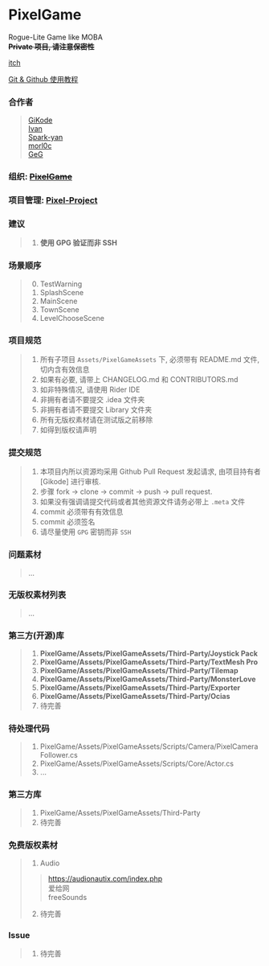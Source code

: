 # PixelGame
Rogue-Lite Game like MOBA  
~~**Private 项目, 请注意保密性**~~

[itch](https://gikode.itch.io/legendarist)

[Git & Github 使用教程](https://www.liaoxuefeng.com/wiki/896043488029600) 

### 合作者
> [GiKode](https://github.com/AugustToko)  
> [Ivan](https://github.com/2233431914)  
> [Spark-yan](https://github.com/Spark-yan)  
> [morl0c](https://github.com/morl0c)  
> [GeG](0.0.0.0)

### 组织: ~~[PixelGame](https://gitlab.com/pixelgame?nav_source=navbar)~~

### 项目管理: [Pixel-Project](https://github.com/AugustToko/PixelGame)

### 建议
> 1. **使用 GPG 验证而非 SSH**  

### 场景顺序
> 0. TestWarning
> 1. SplashScene
> 2. MainScene
> 3. TownScene
> 4. LevelChooseScene

### 项目规范
> 1. 所有子项目 `Assets/PixelGameAssets` 下, 必须带有 README.md 文件, 切内含有效信息
> 2. 如果有必要, 请带上 CHANGELOG.md 和 CONTRIBUTORS.md
> 3. 如非特殊情况, 请使用 Rider IDE
> 4. 非拥有者请不要提交 .idea 文件夹
> 5. 非拥有者请不要提交 Library 文件夹
> 6. 所有无版权素材请在测试版之前移除
> 7. 如得到版权请声明

### 提交规范
> 1. 本项目内所以资源均采用 Github Pull Request 发起请求, 由项目持有者 [Gikode] 进行审核.
> 2. 步骤 fork -> clone -> commit -> push -> pull request.
> 3. 如果没有强调请提交代码或者其他资源文件请务必带上 `.meta` 文件
> 4. commit 必须带有有效信息
> 5. commit 必须签名
> 6. 请尽量使用 `GPG` 密钥而非 `SSH`

### 问题素材
> ...

### 无版权素材列表
> ...

### 第三方(开源)库
> 1. **PixelGame/Assets/PixelGameAssets/Third-Party/Joystick Pack**
> 2. **PixelGame/Assets/PixelGameAssets/Third-Party/TextMesh Pro**
> 3. **PixelGame/Assets/PixelGameAssets/Third-Party/Tilemap**
> 4. **PixelGame/Assets/PixelGameAssets/Third-Party/MonsterLove**
> 5. **PixelGame/Assets/PixelGameAssets/Third-Party/Exporter**
> 6. **PixelGame/Assets/PixelGameAssets/Third-Party/Ocias**
> 7. 待完善

### 待处理代码
> 1. PixelGame/Assets/PixelGameAssets/Scripts/Camera/PixelCameraFollower.cs
> 2. PixelGame/Assets/PixelGameAssets/Scripts/Core/Actor.cs
> 3. ...

### 第三方库
> 1. PixelGame/Assets/PixelGameAssets/Third-Party
> 2. 待完善

### 免费版权素材
> 1. Audio
>> https://audionautix.com/index.php  
>> 爱给网  
>> freeSounds
> 2. 待完善

### Issue
>1. 待完善
